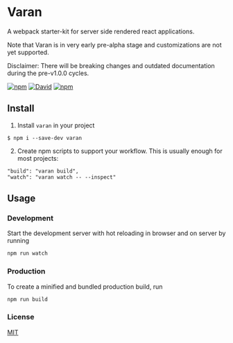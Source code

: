 # Varan
A webpack starter-kit for server side rendered react applications.

Note that Varan is in very early pre-alpha stage and customizations are not yet supported.

Disclaimer: There will be breaking changes and outdated documentation during the pre-v1.0.0 cycles.

[![npm](https://img.shields.io/npm/v/varan.svg)](https://npmjs.org/package/varan)
[![David](https://img.shields.io/david/ersims/varan.svg)]()
[![npm](https://img.shields.io/npm/l/varan.svg)](https://github.com/ersims/varan/blob/master/LICENSE.md)

## Install

1. Install `varan` in your project

```
$ npm i --save-dev varan
```

2. Create npm scripts to support your workflow. This is usually enough for most projects:
```
"build": "varan build",
"watch": "varan watch -- --inspect"
```

## Usage



### Development
Start the development server with hot reloading in browser and on server by running 
```bash
npm run watch
```

### Production
To create a minified and bundled production build, run
```bash
npm run build
```


### License

  [MIT](LICENSE.md)
